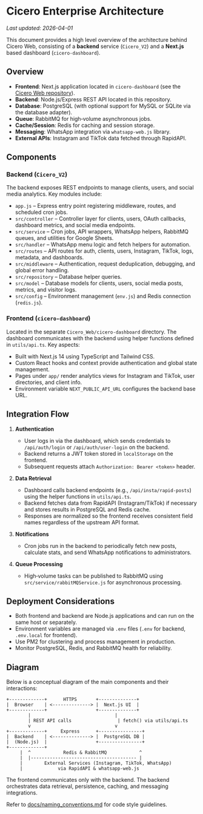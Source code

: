 # Cicero Enterprise Architecture
*Last updated: 2026-04-01*

This document provides a high level overview of the architecture behind Cicero Web, consisting of a **backend** service (`Cicero_V2`) and a **Next.js** based dashboard (`cicero-dashboard`).

## Overview

- **Frontend**: Next.js application located in `cicero-dashboard` (see the [Cicero Web repository](https://github.com/cicero78M/Cicero_Web)).
- **Backend**: Node.js/Express REST API located in this repository.
- **Database**: PostgreSQL (with optional support for MySQL or SQLite via the database adapter).
- **Queue**: RabbitMQ for high‑volume asynchronous jobs.
- **Cache/Session**: Redis for caching and session storage.
- **Messaging**: WhatsApp integration via `whatsapp-web.js` library.
- **External APIs**: Instagram and TikTok data fetched through RapidAPI.

## Components

### Backend (`Cicero_V2`)

The backend exposes REST endpoints to manage clients, users, and social media analytics. Key modules include:

- `app.js` – Express entry point registering middleware, routes, and scheduled cron jobs.
- `src/controller` – Controller layer for clients, users, OAuth callbacks, dashboard metrics, and social media endpoints.
- `src/service` – Cron jobs, API wrappers, WhatsApp helpers, RabbitMQ queues, and utilities for Google Sheets.
- `src/handler` – WhatsApp menu logic and fetch helpers for automation.
- `src/routes` – API routes for auth, clients, users, Instagram, TikTok, logs, metadata, and dashboards.
- `src/middleware` – Authentication, request deduplication, debugging, and global error handling.
- `src/repository` – Database helper queries.
- `src/model` – Database models for clients, users, social media posts, metrics, and visitor logs.
- `src/config` – Environment management (`env.js`) and Redis connection (`redis.js`).

### Frontend (`cicero-dashboard`)

Located in the separate `Cicero_Web/cicero-dashboard` directory. The dashboard communicates with the backend using helper functions defined in `utils/api.ts`. Key aspects:

- Built with Next.js 14 using TypeScript and Tailwind CSS.
- Custom React hooks and context provide authentication and global state management.
- Pages under `app/` render analytics views for Instagram and TikTok, user directories, and client info.
- Environment variable `NEXT_PUBLIC_API_URL` configures the backend base URL.

## Integration Flow

1. **Authentication**
   - User logs in via the dashboard, which sends credentials to `/api/auth/login` or `/api/auth/user-login` on the backend.
   - Backend returns a JWT token stored in `localStorage` on the frontend.
   - Subsequent requests attach `Authorization: Bearer <token>` header.

2. **Data Retrieval**
   - Dashboard calls backend endpoints (e.g., `/api/insta/rapid-posts`) using the helper functions in `utils/api.ts`.
   - Backend fetches data from RapidAPI (Instagram/TikTok) if necessary and stores results in PostgreSQL and Redis cache.
   - Responses are normalized so the frontend receives consistent field names regardless of the upstream API format.

3. **Notifications**
   - Cron jobs run in the backend to periodically fetch new posts, calculate stats, and send WhatsApp notifications to administrators.

4. **Queue Processing**
   - High‑volume tasks can be published to RabbitMQ using `src/service/rabbitMQService.js` for asynchronous processing.

## Deployment Considerations

- Both frontend and backend are Node.js applications and can run on the same host or separately.
- Environment variables are managed via `.env` files (`.env` for backend, `.env.local` for frontend).
- Use PM2 for clustering and process management in production.
- Monitor PostgreSQL, Redis, and RabbitMQ health for reliability.

## Diagram

Below is a conceptual diagram of the main components and their interactions:

```
+-------------+      HTTPS       +--------------+
|  Browser    | <--------------> |  Next.js UI  |
+-------------+                  +--------------+
        |                               |
        | REST API calls                 | fetch() via utils/api.ts
        v                               v
+-------------+     Express      +----------------+
|  Backend    | <--------------> |  PostgreSQL DB |
|  (Node.js)  |                  +----------------+
+-------------+
     |  ^            Redis & RabbitMQ            ^
     |  |--------------------------------------- |
     |        External Services (Instagram, TikTok, WhatsApp)
     |             via RapidAPI & whatsapp-web.js
```

The frontend communicates only with the backend. The backend orchestrates data retrieval, persistence, caching, and messaging integrations.


Refer to [docs/naming_conventions.md](naming_conventions.md) for code style guidelines.
